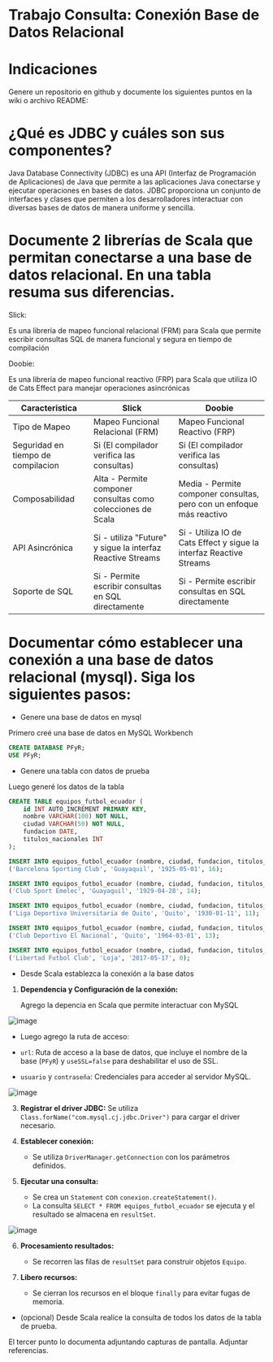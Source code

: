 # Trabajo Consulta: Conexión Base de Datos Relacional
# Indicaciones
Genere un repositorio en github y documente los siguientes puntos en la wiki o archivo README:

# ¿Qué es JDBC y cuáles son sus componentes?

Java Database Connectivity (JDBC) es una API (Interfaz de Programación de Aplicaciones) de Java que permite a las aplicaciones Java conectarse y ejecutar operaciones en bases de datos. JDBC proporciona un conjunto de interfaces y clases que permiten a los desarrolladores interactuar con diversas bases de datos de manera uniforme y sencilla.
# Documente 2 librerías de Scala que permitan conectarse a una base de datos relacional. En una tabla resuma sus diferencias.

Slick:

Es una librería de mapeo funcional relacional (FRM) para Scala que permite escribir consultas SQL de manera funcional y segura en tiempo de compilación

Doobie:

Es una librería de mapeo funcional reactivo (FRP) para Scala que utiliza IO de Cats Effect para manejar operaciones asincrónicas

| Caracteristica | Slick | Doobie |
|--------------|--------------|--------------|
|Tipo de Mapeo| Mapeo Funcional Relacional (FRM)	|Mapeo Funcional Reactivo (FRP)|
| Seguridad en tiempo de compilacion| Si (El compilador verifica las consultas)|Si (El compilador verifica las consultas) |
| Composabilidad|Alta - Permite componer consultas como colecciones de Scala|Media - Permite componer consultas, pero con un enfoque más reactivo|
| API Asincrónica | Si - utiliza "Future" y sigue la interfaz Reactive Streams| Si - Utiliza IO de Cats Effect y sigue la interfaz Reactive Streams|
| Soporte de SQL | Si - Permite escribir consultas en SQL directamente | Si - Permite escribir consultas en SQL directamente |

# Documentar cómo establecer una conexión a una base de datos relacional (mysql). Siga los siguientes pasos:
- Genere una base de datos en mysql
  
Primero creé una base de datos en MySQL Workbench
```sql
CREATE DATABASE PFyR;
USE PFyR;
```
- Genere una tabla con datos de prueba

Luego generé los datos de la tabla

```sql
CREATE TABLE equipos_futbol_ecuador (
    id INT AUTO_INCREMENT PRIMARY KEY,
    nombre VARCHAR(100) NOT NULL,
    ciudad VARCHAR(50) NOT NULL,
    fundacion DATE,
    titulos_nacionales INT
);

INSERT INTO equipos_futbol_ecuador (nombre, ciudad, fundacion, titulos_nacionales) VALUES 
('Barcelona Sporting Club', 'Guayaquil', '1925-05-01', 16);

INSERT INTO equipos_futbol_ecuador (nombre, ciudad, fundacion, titulos_nacionales) VALUES 
('Club Sport Emelec', 'Guayaquil', '1929-04-28', 14);

INSERT INTO equipos_futbol_ecuador (nombre, ciudad, fundacion, titulos_nacionales) VALUES 
('Liga Deportiva Universitaria de Quito', 'Quito', '1930-01-11', 11);

INSERT INTO equipos_futbol_ecuador (nombre, ciudad, fundacion, titulos_nacionales) VALUES 
('Club Deportivo El Nacional', 'Quito', '1964-03-01', 13);

INSERT INTO equipos_futbol_ecuador (nombre, ciudad, fundacion, titulos_nacionales) VALUES
('Libertad Futbol Club', 'Loja', '2017-05-17', 0);
```
- Desde Scala establezca la conexión a la base datos

1. **Dependencia y Configuración de la conexión:**
   
   Agrego la depencia en Scala que permite interactuar con MySQL

![image](https://github.com/user-attachments/assets/4e7e3347-fd97-4653-96a7-a3753ab47022)

   - Luego agrego la ruta de acceso:
     
   - `url`: Ruta de acceso a la base de datos, que incluye el nombre de la base (`PFyR`) y `useSSL=false` para deshabilitar el uso de SSL.
   - `usuario` y `contraseña`: Credenciales para acceder al servidor MySQL.
     
![image](https://github.com/user-attachments/assets/115b2ab1-4fff-4426-96db-a9d6ddfd9e4b)

3. **Registrar el driver JDBC:**
   Se utiliza `Class.forName("com.mysql.cj.jdbc.Driver")` para cargar el driver necesario.

4. **Establecer conexión:**
   - Se utiliza `DriverManager.getConnection` con los parámetros definidos.

5. **Ejecutar una consulta:**
   - Se crea un `Statement` con `conexion.createStatement()`.
   - La consulta `SELECT * FROM equipos_futbol_ecuador` se ejecuta y el resultado se almacena en `resultSet`.

![image](https://github.com/user-attachments/assets/15f34c83-f4ca-4f7d-9aae-403a246e5482)

6. **Procesamiento resultados:**
   - Se recorren las filas de `resultSet` para construir objetos `Equipo`.

7. **Libero recursos:**
   - Se cierran los recursos en el bloque `finally` para evitar fugas de memoria.


- (opcional) Desde Scala realice la consulta de todos los datos de la tabla de prueba. 

El tercer punto lo documenta adjuntando capturas de pantalla. Adjuntar referencias.
